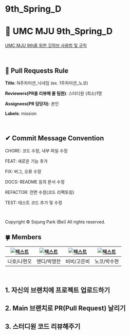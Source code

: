 # 9th_Spring_D

# 💚 UMC MJU 9th_Spring_D

[UMC MJU 9th를 위한 깃허브 사용법 및 규칙](https://www.notion.so/makeus-challenge/Git-Hub-268b57f4596b812a8868c18715676502?source=copy_link)

<br>

## 🌱 Pull Requests Rule

**Title**: N주차미션_닉네임 (ex. 1주차미션_노코)

**Reviewers(PR을 리뷰해 줄 팀원)**: 스터디원 (최소)1명

**Assignees(PR 담당자)**: 본인

**Labels**: mission

<br>

## ✔ Commit Message Convention

CHORE: 코드 수정, 내부 파일 수정

FEAT: 새로운 기능 추가

FIX: 버그, 오류 수정

DOCS: README 등의 문서 수정

REFACTOR: 전면 수정(코드 리펙토링)

TEST: 테스트 코드 추가 및 수정

<br>

Copyright © Sojung Park (Bei) All rights reserved.


## 🍀 Members
| [![텍스트](https://avatars.githubusercontent.com/Hyun-ohohoh)](https://github.com/Hyun-ohohoh) | [![텍스트](https://avatars.githubusercontent.com/zerochani)](https://github.com/zerochani) | [![텍스트](https://avatars.githubusercontent.com/KoEunB)](https://github.com/KoEunB) | [![텍스트](https://avatars.githubusercontent.com/strfunctionk)](https://github.com/strfunctionk) 
|:---:|:---:|:---:|:---:|
| 나호/나현오 | 앤디/박영찬 | 비비/고은비 | 노코/박수현 |


<br>

## 1. 자신의 브랜치에 프로젝트 업로드하기

## 2. Main 브랜치로 PR(Pull Request) 날리기

## 3. 스터디원 코드 리뷰해주기
